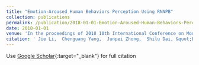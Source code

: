 ```yaml
---
title: "Emotion-Aroused Human Behaviors Perception Using RNNPB"
collection: publications
permalink: /publication/2018-01-01-Emotion-Aroused-Human-Behaviors-Perception-Using-RNNPB
date: 2018-01-01
venue: 'In the proceedings of 2018 10th International Conference on Modelling, Identification and Control (ICMIC)'
citation: ' Jie Li,  Chenguang Yang,  Junpei Zhong,  Shilu Dai, &quot;Emotion-Aroused Human Behaviors Perception Using RNNPB.&quot; In the proceedings of 2018 10th International Conference on Modelling, Identification and Control (ICMIC), 2018.'
---
```

Use [Google Scholar](https://scholar.google.com/scholar?q=Emotion+Aroused+Human+Behaviors+Perception+Using+RNNPB){:target="_blank"} for full citation